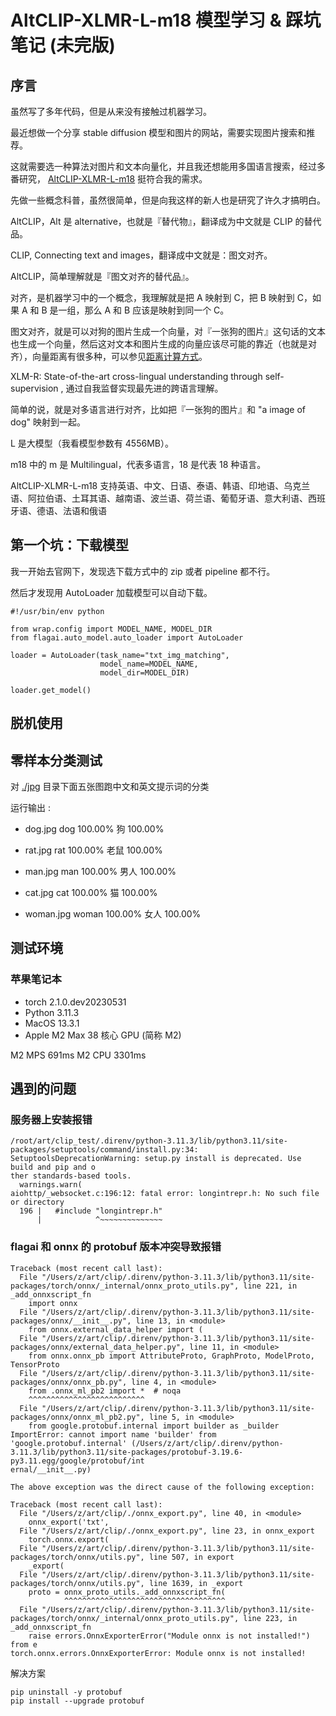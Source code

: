 [‼️]: ✏️README.mdt

# AltCLIP-XLMR-L-m18 模型学习 & 踩坑笔记 (未完版)

## 序言

虽然写了多年代码，但是从来没有接触过机器学习。

最近想做一个分享 stable diffusion 模型和图片的网站，需要实现图片搜索和推荐。

这就需要选一种算法对图片和文本向量化，并且我还想能用多国语言搜索，经过多番研究， [AltCLIP-XLMR-L-m18](https://model.baai.ac.cn/model-detail/100095)  挺符合我的需求。

先做一些概念科普，虽然很简单，但是向我这样的新人也是研究了许久才搞明白。

AltCLIP，Alt 是 alternative，也就是『替代物』，翻译成为中文就是 CLIP 的替代品。

CLIP, Connecting text and images，翻译成中文就是：图文对齐。

AltCLIP，简单理解就是『图文对齐的替代品』。

对齐，是机器学习中的一个概念，我理解就是把 A 映射到 C，把 B 映射到 C，如果 A 和 B 是一组，那么 A 和 B 应该是映射到同一个 C。

图文对齐，就是可以对狗的图片生成一个向量，对『一张狗的图片』这句话的文本也生成一个向量，然后这对文本和图片生成的向量应该尽可能的靠近（也就是对齐），向量距离有很多种，可以参见[距离计算方式](https://www.bookstack.cn/read/milvus-1.1-zh/milvus_basics-metric.md)。

XLM-R: State-of-the-art cross-lingual understanding through self-supervision , 通过自我监督实现最先进的跨语言理解。

简单的说，就是对多语言进行对齐，比如把『一张狗的图片』和 "a image of dog" 映射到一起。

L 是大模型（我看模型参数有 4556MB）。

m18 中的 m 是 Multilingual，代表多语言，18 是代表 18 种语言。

AltCLIP-XLMR-L-m18 支持英语、中文、日语、泰语、韩语、印地语、乌克兰语、阿拉伯语、土耳其语、越南语、波兰语、荷兰语、葡萄牙语、意大利语、西班牙语、德语、法语和俄语

## 第一个坑：下载模型

我一开始去官网下，发现选下载方式中的 zip 或者 pipeline 都不行。

然后才发现用 AutoLoader 加载模型可以自动下载。

```
#!/usr/bin/env python

from wrap.config import MODEL_NAME, MODEL_DIR
from flagai.auto_model.auto_loader import AutoLoader

loader = AutoLoader(task_name="txt_img_matching",
                    model_name=MODEL_NAME,
                    model_dir=MODEL_DIR)

loader.get_model()
```

## 脱机使用

## 零样本分类测试

对 [./jpg](./jpg) 目录下面五张图跑中文和英文提示词的分类

运行输出 :

* dog.jpg
  dog 100.00%
  狗 100.00%

* rat.jpg
  rat 100.00%
  老鼠 100.00%

* man.jpg
  man 100.00%
  男人 100.00%

* cat.jpg
  cat 100.00%
  猫 100.00%

* woman.jpg
  woman 100.00%
  女人 100.00%

## 测试环境

### 苹果笔记本

* torch 2.1.0.dev20230531
* Python 3.11.3
* MacOS 13.3.1
* Apple M2 Max 38 核心 GPU (简称 M2)

M2 MPS 691ms
M2 CPU 3301ms

## 遇到的问题

### 服务器上安装报错

```
/root/art/clip_test/.direnv/python-3.11.3/lib/python3.11/site-packages/setuptools/command/install.py:34: SetuptoolsDeprecationWarning: setup.py install is deprecated. Use build and pip and o
ther standards-based tools.
  warnings.warn(
aiohttp/_websocket.c:196:12: fatal error: longintrepr.h: No such file or directory
  196 |   #include "longintrepr.h"
      |            ^~~~~~~~~~~~~~~
```

### flagai 和 onnx 的 protobuf 版本冲突导致报错

```
Traceback (most recent call last):
  File "/Users/z/art/clip/.direnv/python-3.11.3/lib/python3.11/site-packages/torch/onnx/_internal/onnx_proto_utils.py", line 221, in _add_onnxscript_fn
    import onnx
  File "/Users/z/art/clip/.direnv/python-3.11.3/lib/python3.11/site-packages/onnx/__init__.py", line 13, in <module>
    from onnx.external_data_helper import (
  File "/Users/z/art/clip/.direnv/python-3.11.3/lib/python3.11/site-packages/onnx/external_data_helper.py", line 11, in <module>
    from onnx.onnx_pb import AttributeProto, GraphProto, ModelProto, TensorProto
  File "/Users/z/art/clip/.direnv/python-3.11.3/lib/python3.11/site-packages/onnx/onnx_pb.py", line 4, in <module>
    from .onnx_ml_pb2 import *  # noqa
    ^^^^^^^^^^^^^^^^^^^^^^^^^^
  File "/Users/z/art/clip/.direnv/python-3.11.3/lib/python3.11/site-packages/onnx/onnx_ml_pb2.py", line 5, in <module>
    from google.protobuf.internal import builder as _builder
ImportError: cannot import name 'builder' from 'google.protobuf.internal' (/Users/z/art/clip/.direnv/python-3.11.3/lib/python3.11/site-packages/protobuf-3.19.6-py3.11.egg/google/protobuf/int
ernal/__init__.py)

The above exception was the direct cause of the following exception:

Traceback (most recent call last):
  File "/Users/z/art/clip/./onnx_export.py", line 40, in <module>
    onnx_export('txt',
  File "/Users/z/art/clip/./onnx_export.py", line 23, in onnx_export
    torch.onnx.export(
  File "/Users/z/art/clip/.direnv/python-3.11.3/lib/python3.11/site-packages/torch/onnx/utils.py", line 507, in export
    _export(
  File "/Users/z/art/clip/.direnv/python-3.11.3/lib/python3.11/site-packages/torch/onnx/utils.py", line 1639, in _export
    proto = onnx_proto_utils._add_onnxscript_fn(
            ^^^^^^^^^^^^^^^^^^^^^^^^^^^^^^^^^^^^
  File "/Users/z/art/clip/.direnv/python-3.11.3/lib/python3.11/site-packages/torch/onnx/_internal/onnx_proto_utils.py", line 223, in _add_onnxscript_fn
    raise errors.OnnxExporterError("Module onnx is not installed!") from e
torch.onnx.errors.OnnxExporterError: Module onnx is not installed!
```

解决方案
```
pip uninstall -y protobuf
pip install --upgrade protobuf
```
